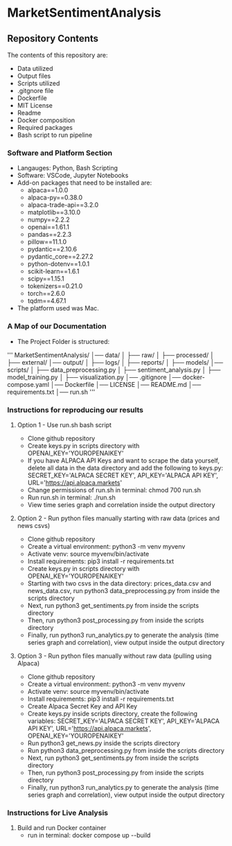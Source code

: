 # MarketSentimentAnalysis
## Repository Contents
The contents of this repository are: 
- Data utilized
- Output files
- Scripts utilized
- .gitgnore file
- Dockerfile
- MIT License
- Readme
- Docker composition
- Required packages
- Bash script to run pipeline
  
### Software and Platform Section
- Langauges: Python, Bash Scripting
- Software: VSCode, Jupyter Notebooks
- Add-on packages that need to be installed are:
  - alpaca==1.0.0
  - alpaca-py==0.38.0
  - alpaca-trade-api==3.2.0
  - matplotlib==3.10.0
  - numpy==2.2.2
  - openai==1.61.1
  - pandas==2.2.3
  - pillow==11.1.0
  - pydantic==2.10.6
  - pydantic_core==2.27.2
  - python-dotenv==1.0.1
  - scikit-learn==1.6.1
  - scipy==1.15.1
  - tokenizers==0.21.0
  - torch==2.6.0
  - tqdm==4.67.1
- The platform used was Mac.
### A Map of our Documentation
- The Project Folder is structured:

'''
MarketSentimentAnalysis/
│── data/
│   ├── raw/
│   ├── processed/
│   ├── external/
│── output/
│   ├── logs/
│   ├── reports/
│   ├── models/
│── scripts/
│   ├── data_preprocessing.py
│   ├── sentiment_analysis.py
│   ├── model_training.py
│   ├── visualization.py
│── .gitignore
│── docker-compose.yaml
│── Dockerfile
│── LICENSE
│── README.md
│── requirements.txt
│── run.sh
'''


### Instructions for reproducing our results
1) Option 1 - Use run.sh bash script
   - Clone github repository
   - Create keys.py in scripts directory with OPENAI_KEY='YOUROPENAIKEY'
   - If you have ALPACA API Keys and want to scrape the data yourself, delete all data in the data directory and add the following to keys.py: SECRET_KEY='ALPACA SECRET KEY', API_KEY='ALPACA API KEY', URL='https://api.alpaca.markets'
   - Change permissions of run.sh in terminal: chmod 700 run.sh
   - Run run.sh in terminal: ./run.sh
   - View time series graph and correlation inside the output directory
   
2) Option 2 - Run python files manually starting with raw data (prices and news csvs)
   - Clone github repository
   - Create a virtual environment: python3 -m venv myvenv
   - Activate venv: source myvenv/bin/activate
   - Install requirements: pip3 install -r requirements.txt
   - Create keys.py in scripts directory with OPENAI_KEY='YOUROPENAIKEY'
   - Starting with two csvs in the data directory: prices_data.csv and news_data.csv, run python3 data_preprocessing.py from inside the scripts directory
   - Next, run python3 get_sentiments.py from inside the scripts directory
   - Then, run python3 post_processing.py from inside the scripts directory
   - Finally, run python3 run_analytics.py to generate the analysis (time series graph and correlation), view output inside the output directory

3) Option 3 - Run python files manually without raw data (pulling using Alpaca)
   - Clone github repository
   - Create a virtual environment: python3 -m venv myvenv
   - Activate venv: source myvenv/bin/activate
   - Install requirements: pip3 install -r requirements.txt
   - Create Alpaca Secret Key and API Key
   - Create keys.py inside scripts directory, create the following variables: SECRET_KEY='ALPACA SECRET KEY', API_KEY='ALPACA API KEY', URL='https://api.alpaca.markets', OPENAI_KEY='YOUROPENAIKEY'
   - Run python3 get_news.py inside the scripts directory
   - Run python3 data_preprocessing.py from inside the scripts directory
   - Next, run python3 get_sentiments.py from inside the scripts directory
   - Then, run python3 post_processing.py from inside the scripts directory
   - Finally, run python3 run_analytics.py to generate the analysis (time series graph and correlation), view output inside the output directory

### Instructions for Live Analysis
1) Build and run Docker container
   - run in terminal: docker compose up --build
